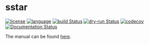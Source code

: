 # sstar

[![license](https://img.shields.io/badge/license-Apache%202.0-red.svg)](LICENSE)
[![language](http://img.shields.io/badge/language-Python-blue.svg)](https://www.python.org/)
[![build Status](https://github.com/xin-huang/sstar/actions/workflows/build.yml/badge.svg?branch=main)](https://github.com/xin-huang/sstar/actions)
[![dry-run Status](https://github.com/xin-huang/sstar/actions/workflows/dry-run.yml/badge.svg?branch=main)](https://github.com/xin-huang/sstar/actions)
[![codecov](https://codecov.io/gh/xin-huang/sstar/branch/main/graph/badge.svg?token=71r46xjWnU)](https://codecov.io/gh/xin-huang/sstar)
[![Documentation Status](https://readthedocs.org/projects/sstar/badge/?version=latest)](https://sstar.readthedocs.io/en/latest/?badge=latest)

The manual can be found [here](https://sstar.readthedocs.io/en/latest/).
